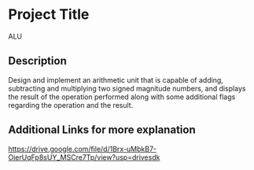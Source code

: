 # Project Title

ALU

## Description

Design and implement an arithmetic unit that is capable of adding, subtracting and multiplying two signed magnitude numbers, and displays the result of the operation performed along with some additional flags regarding the operation and the result.

## Additional Links for more explanation

https://drive.google.com/file/d/1Brx-uMbkB7-OjerUqFp8sUY_MSCre7Tp/view?usp=drivesdk
